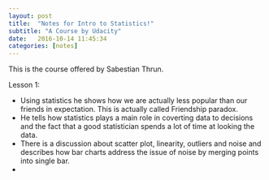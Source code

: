 ```yaml
---
layout: post
title:  "Notes for Intro to Statistics!"
subtitle: "A Course by Udacity"
date:   2016-10-14 11:45:34
categories: [notes]
---
```


This is the course offered by Sabestian Thrun.

Lesson 1:

- Using statistics he shows how we are actually less popular than our friends in expectation. This is actually called Friendship paradox.
- He tells how statistics plays a main role in coverting data to decisions and the fact that a good statistician spends a lot of time at looking the data.
- There is a discussion about scatter plot, linearity, outliers and noise and describes how bar charts address the issue of noise by merging points into single bar.
- 
